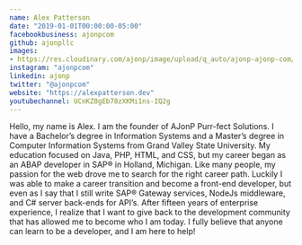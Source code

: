 ```yaml
---
name: Alex Patterson
date: "2019-01-01T00:00:00-05:00"
facebookbusiness: ajonpcom
github: ajonpllc
images:
- https://res.cloudinary.com/ajonp/image/upload/q_auto/ajonp-ajonp-com/authors/alex_headshot.png
instagram: "ajonpcom"
linkedin: ajonp
twitter: "@ajonpcom"
website: "https://alexpatterson.dev"
youtubechannel: UCnKZ8gEb78zXKMi1ns-IQ2g
---
```


Hello, my name is Alex. I am the founder of AJonP Purr-fect Solutions. I have a Bachelor’s degree in Information Systems and a Master’s degree in Computer Information Systems from Grand Valley State University. My education focused on Java, PHP, HTML, and CSS, but my career began as an ABAP developer in SAP® in Holland, Michigan. Like many people, my passion for the web drove me to search for the right career path. Luckily I was able to make a career transition and become a front-end developer, but even as I say that I still write SAP® Gateway services, NodeJs middleware, and C# server back-ends for API’s. After fifteen years of enterprise experience, I realize that I want to give back to the development community that has allowed me to become who I am today. I fully believe that anyone can learn to be a developer, and I am here to help!
